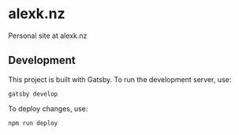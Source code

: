 # alexk.nz
Personal site at alexk.nz

## Development

This project is built with Gatsby. To run the development server, use:

```
gatsby develop
```

To deploy changes, use:
```
npm run deploy
```